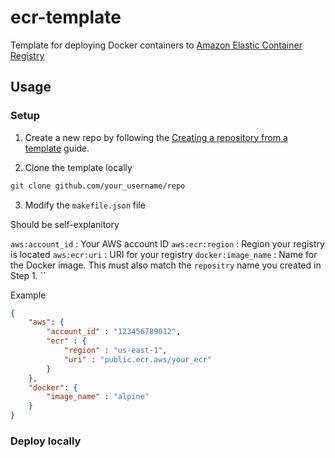 # ecr-template
Template for deploying Docker containers to [Amazon Elastic Container 
Registry](https://aws.amazon.com/ecr)

## Usage

### Setup

1. Create a new repo by following the [Creating a repository from a 
   template](https://docs.github.com/en/repositories/creating-and-managing-repositories/creating-a-repository-from-a-template) 
   guide.

2. Clone the template locally

```bash
git clone github.com/your_username/repo
```

3. Modify the `makefile.json` file

Should be self-explanitory

`aws:account_id`    : Your AWS account ID
`aws:ecr:region`    : Region your registry is located
`aws:ecr:uri`       : URI for your registry
`docker:image_name` : Name for the Docker image. This must also match the 
`repositry` name you created in Step 1.
``

Example

```json
{
    "aws": {
        "account_id" : "123456789012",
        "ecr" : {
            "region" : "us-east-1",
            "uri" : "public.ecr.aws/your_ecr"
        }
    },
    "docker": {
        "image_name" : "alpine"
    }
}

```

### Deploy locally
